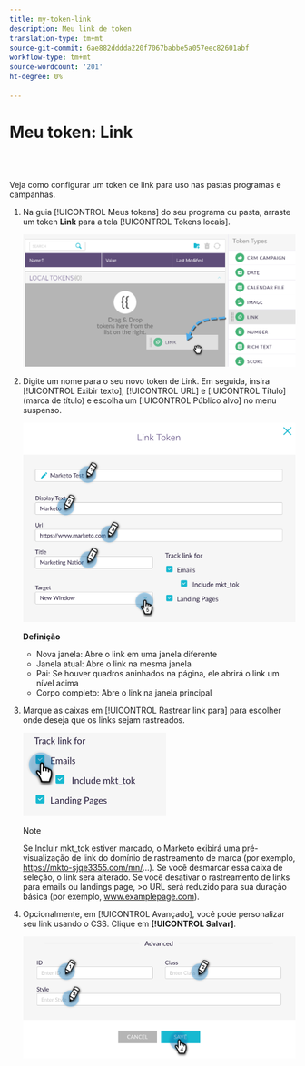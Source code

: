 ```yaml
---
title: my-token-link
description: Meu link de token
translation-type: tm+mt
source-git-commit: 6ae882dddda220f7067babbe5a057eec82601abf
workflow-type: tm+mt
source-wordcount: '201'
ht-degree: 0%

---
```



# Meu token: Link

<br> 

Veja como configurar um token de link para uso nas pastas programas e campanhas.

1. Na guia [!UICONTROL Meus tokens] do seu programa ou pasta, arraste um token **Link** para a tela [!UICONTROL Tokens locais].

   ![Imagem Um](/help/sky/assets/my-tokens/my-token-link/my-token-link-1.png)

1. Digite um nome para o seu novo token de Link. Em seguida, insira [!UICONTROL Exibir texto], [!UICONTROL URL] e [!UICONTROL Título] (marca de título) e escolha um [!UICONTROL Público alvo] no menu suspenso.

   ![Imagem dois](/help/sky/assets/my-tokens/my-token-link/my-token-link-2.png)

   **Definição**

   * Nova janela: Abre o link em uma janela diferente
   * Janela atual: Abre o link na mesma janela
   * Pai: Se houver quadros aninhados na página, ele abrirá o link um nível acima
   * Corpo completo: Abre o link na janela principal

1. Marque as caixas em [!UICONTROL Rastrear link para] para escolher onde deseja que os links sejam rastreados.

   ![Imagem Três](/help/sky/assets/my-tokens/my-token-link/my-token-link-3.png)

   >[!NOTE]
   >
   >Se Incluir mkt_tok estiver marcado, o Marketo exibirá uma pré-visualização de link do domínio de rastreamento de marca (por exemplo, https://mkto-sjqe3355.com/mn/...). Se você desmarcar essa caixa de seleção, o link será alterado. Se você desativar o rastreamento de links para emails ou landings page, >o URL será reduzido para sua duração básica (por exemplo, www.examplepage.com).

1. Opcionalmente, em [!UICONTROL Avançado], você pode personalizar seu link usando o CSS. Clique em **[!UICONTROL Salvar]**.

   ![Imagem quatro](/help/sky/assets/my-tokens/my-token-link/my-token-link-4.png)

